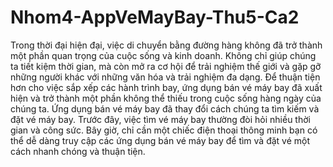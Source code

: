 # Nhom4-AppVeMayBay-Thu5-Ca2
Trong thời đại hiện đại, việc di chuyển bằng đường hàng không đã trở thành một phần quan trọng của cuộc sống và kinh doanh. Không chỉ giúp chúng ta tiết kiệm thời gian, mà còn mở ra cơ hội để trải nghiệm thế giới và gặp gỡ những người khác với những văn hóa và trải nghiệm đa dạng. Để thuận tiện hơn cho việc sắp xếp các hành trình bay, ứng dụng bán vé máy bay đã xuất hiện và trở thành một phần không thể thiếu trong cuộc sống hàng ngày của chúng ta.
Ứng dụng bán vé máy bay đã thay đổi cách chúng ta tìm kiếm và đặt vé máy bay. Trước đây, việc tìm vé máy bay thường đòi hỏi nhiều thời gian và công sức. Bây giờ, chỉ cần một chiếc điện thoại thông minh bạn có thể dễ dàng truy cập các ứng dụng bán vé máy bay để tìm và đặt vé một cách nhanh chóng và thuận tiện.
